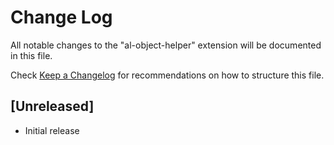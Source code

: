 # Change Log

All notable changes to the "al-object-helper" extension will be documented in this file.

Check [Keep a Changelog](http://keepachangelog.com/) for recommendations on how to structure this file.

## [Unreleased]

- Initial release